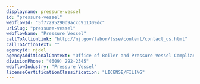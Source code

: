 ```yaml
---
displayname: pressure-vessel
id: "pressure-vessel"
webflowId: "5f77295290d9accc911309dc"
urlSlug: "pressure-vessel"
webflowName: "Pressure Vessel"
callToActionLink: "http://nj.gov/labor/lsse/content/contact_us.html"
callToActionText: ""
agencyId: njdol
agencyAdditionalContext: "Office of Boiler and Pressure Vessel Compliance"
divisionPhone: "(609) 292-2345"
webflowIndustry: "Pressure Vessel"
licenseCertificationClassification: "LICENSE/FILING"
---
```

